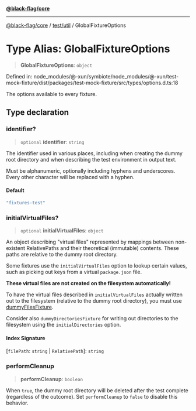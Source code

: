 [**@black-flag/core**](../../../README.md)

***

[@black-flag/core](../../../README.md) / [test/util](../README.md) / GlobalFixtureOptions

# Type Alias: GlobalFixtureOptions

> **GlobalFixtureOptions**: `object`

Defined in: node\_modules/@-xun/symbiote/node\_modules/@-xun/test-mock-fixture/dist/packages/test-mock-fixture/src/types/options.d.ts:18

The options available to every fixture.

## Type declaration

### identifier?

> `optional` **identifier**: `string`

The identifier used in various places, including when creating the dummy
root directory and when describing the test environment in output text.

Must be alphanumeric, optionally including hyphens and underscores. Every
other character will be replaced with a hyphen.

#### Default

```ts
"fixtures-test"
```

### initialVirtualFiles?

> `optional` **initialVirtualFiles**: `object`

An object describing "virtual files" represented by mappings between
non-existent RelativePaths and their theoretical (immutable)
contents. These paths are relative to the dummy root directory.

Some fixtures use the `initialVirtualFiles` option to lookup certain
values, such as picking out keys from a virtual `package.json` file.

**These virtual files are not created on the filesystem automatically!**

To have the virtual files described in `initialVirtualFiles` actually
written out to the filesystem (relative to the dummy root directory), you
must use [dummyFilesFixture](../functions/dummyFilesFixture.md).

Consider also `dummyDirectoriesFixture` for writing out directories to the
filesystem using the `initialDirectories` option.

#### Index Signature

\[`filePath`: `string` \| `RelativePath`\]: `string`

### performCleanup

> **performCleanup**: `boolean`

When `true`, the dummy root directory will be deleted after the test
complete (regardless of the outcome). Set `performCleanup` to `false` to
disable this behavior.
